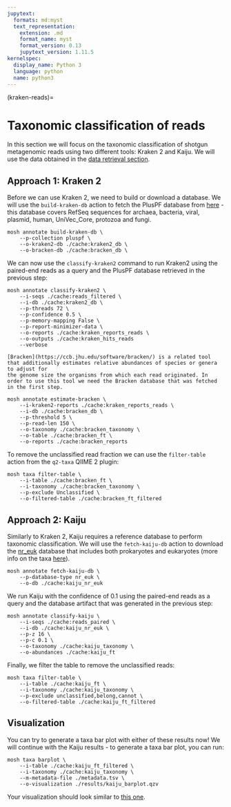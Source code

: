 ```yaml
---
jupytext:
  formats: md:myst
  text_representation:
    extension: .md
    format_name: myst
    format_version: 0.13
    jupytext_version: 1.11.5
kernelspec:
  display_name: Python 3
  language: python
  name: python3
---
```

(kraken-reads)=
# Taxonomic classification of reads
In this section we will focus on the taxonomic classification of shotgun metagenomic reads using two different tools: Kraken 2 and Kaiju. 
We will use the data obtained in the [data retrieval section](../00_data_retrieval.md).

## Approach 1: Kraken 2
Before we can use Kraken 2, we need to build or download a database. We will use the `build-kraken-db` action to fetch the PlusPF database 
from [here](https://benlangmead.github.io/aws-indexes/k2) - this database covers RefSeq sequences for archaea, bacteria, viral, plasmid, 
human, UniVec_Core, protozoa and fungi.
```{code-cell}
mosh annotate build-kraken-db \
    --p-collection pluspf \
    --o-kraken2-db ./cache:kraken2_db \
    --o-bracken-db ./cache:bracken_db \
```

We can now use the `classify-kraken2` command to run Kraken2 using the paired-end reads as a query and the PlusPF database retrieved in the previous step:
```{code-cell}
mosh annotate classify-kraken2 \
    --i-seqs ./cache:reads_filtered \
    --i-db ./cache:kraken2_db \
    --p-threads 72 \
    --p-confidence 0.5 \
    --p-memory-mapping False \
    --p-report-minimizer-data \
    --o-reports ./cache:kraken_reports_reads \
    --o-outputs ./cache:kraken_hits_reads
    --verbose
```

```{seealso}
[Bracken](https://ccb.jhu.edu/software/bracken/) is a related tool that additionally estimates relative abundances of species or genera to adjust for
the genome size the organisms from which each read originated. In order to use this tool we need the Bracken database that was fetched in the first step.
```

```{code-cell}
mosh annotate estimate-bracken \
    --i-kraken2-reports ./cache:kraken_reports_reads \
    --i-db ./cache:bracken_db \
    --p-threshold 5 \
    --p-read-len 150 \
    --o-taxonomy ./cache:bracken_taxonomy \
    --o-table ./cache:bracken_ft \
    --o-reports ./cache:bracken_reports
```

To remove the unclassified read fraction we can use the `filter-table` action from the `q2-taxa` QIIME 2 plugin:
```{code-cell}
mosh taxa filter-table \
    --i-table ./cache:bracken_ft \
    --i-taxonomy ./cache:bracken_taxonomy \
    --p-exclude Unclassified \
    --o-filtered-table ./cache:bracken_ft_filtered
```

## Approach 2: Kaiju
Similarly to Kraken 2, Kaiju requires a reference database to perform taxonomic classification. We will use the `fetch-kaiju-db` 
action to download the [nr_euk](https://bioinformatics-centre.github.io/kaiju/downloads.html) database that includes both 
prokaryotes and eukaryotes (more info on the taxa [here](https://github.com/bioinformatics-centre/kaiju/blob/master/util/kaiju-taxonlistEuk.tsv)).
```{code-cell}
mosh annotate fetch-kaiju-db \
    --p-database-type nr_euk \
    --o-db ./cache:kaiju_nr_euk
```

We run Kaiju with the confidence of 0.1 using the paired-end reads as a query and the database artifact that was generated in the previous step:
```{code-cell}
mosh annotate classify-kaiju \
    --i-seqs ./cache:reads_paired \
    --i-db ./cache:kaiju_nr_euk \
    --p-z 16 \
    --p-c 0.1 \
    --o-taxonomy ./cache:kaiju_taxonomy \
    --o-abundances ./cache:kaiju_ft
```

Finally, we filter the table to remove the unclassified reads:
```{code-cell}
mosh taxa filter-table \
    --i-table ./cache:kaiju_ft \
    --i-taxonomy ./cache:kaiju_taxonomy \
    --p-exclude unclassified,belong,cannot \
    --o-filtered-table ./cache:kaiju_ft_filtered
```

## Visualization
You can try to generate a taxa bar plot with either of these results now! We will continue with the Kaiju results - to
generate a taxa bar plot, you can run:
```{code-cell}
mosh taxa barplot \
    --i-table ./cache:kaiju_ft_filtered \
    --i-taxonomy ./cache:kaiju_taxonomy \
    --m-metadata-file ./metadata.tsv \
    --o-visualization ./results/kaiju_barplot.qzv
```
Your visualization should look similar to [this one](https://view.qiime2.org/visualization/?src=https://raw.githubusercontent.com/bokulich-lab/moshpit-docs/main/moshpit_docs/data/kaiju-filtered.qzv).
